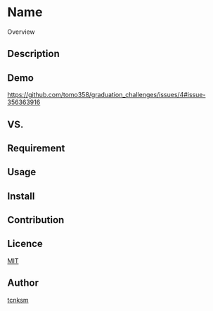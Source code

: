 Name
====

Overview

## Description

## Demo
https://github.com/tomo358/graduation_challenges/issues/4#issue-356363916
## VS.

## Requirement

## Usage

## Install

## Contribution

## Licence

[MIT](https://github.com/tcnksm/tool/blob/master/LICENCE)

## Author

[tcnksm](https://github.com/tcnksm)
